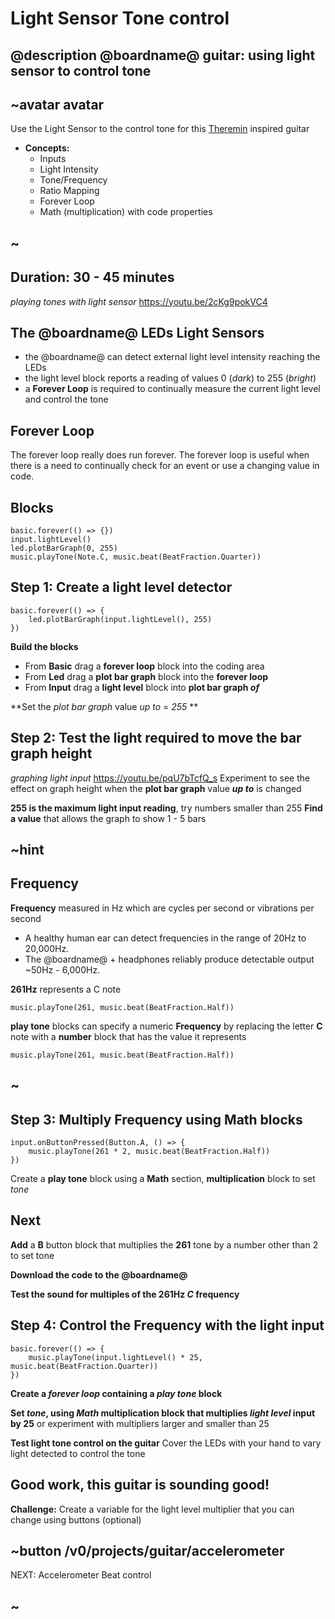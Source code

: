 # Light Sensor Tone control

## @description @boardname@ guitar: using light sensor to control tone

## ~avatar avatar

Use the Light Sensor to the control tone for this [Theremin](https://en.wikipedia.org/wiki/Theremin) inspired guitar

* **Concepts:**
     * Inputs
     * Light Intensity
     * Tone/Frequency
     * Ratio Mapping
     * Forever Loop
     * Math (multiplication) with code properties
## ~

## Duration: 30 - 45 minutes

*playing tones with light sensor*
https://youtu.be/2cKg9pokVC4

## The @boardname@ LEDs Light Sensors

- the @boardname@ can detect external light level intensity reaching the LEDs
- the light level block reports a reading of values 0 (*dark*) to 255 (*bright*)
- a **Forever Loop** is required to continually measure the current light level and control the tone

## Forever Loop

The forever loop really does run forever.  The forever loop is useful when there is a need to continually check for an event or use a changing value in code.

## Blocks

```cards
basic.forever(() => {})
input.lightLevel()
led.plotBarGraph(0, 255)
music.playTone(Note.C, music.beat(BeatFraction.Quarter))
```

## Step 1: Create a light level detector
```blocks
basic.forever(() => {
    led.plotBarGraph(input.lightLevel(), 255)
})
```
**Build the  blocks**
  * From **Basic** drag a **forever loop** block into the coding area
  * From **Led** drag a **plot bar graph** block into the **forever loop**
  * From **Input** drag a **light level** block into **plot bar graph *of***

**Set the *plot bar graph* value *up to* = *255* **

## Step 2: Test the light required to move the bar graph height

*graphing light input*
https://youtu.be/pqU7bTcfQ_s
Experiment to see the effect on graph height when the **plot bar graph** value ***up to*** is changed

**255 is the maximum light input reading**, try numbers smaller than 255
**Find a value** that allows the graph to show 1 - 5 bars

## ~hint
## Frequency
**Frequency** measured in Hz which are cycles per second or vibrations per second
  * A healthy human ear can detect frequencies in the range of 20Hz to 20,000Hz.
  * The @boardname@ + headphones reliably produce detectable output ~50Hz - 6,000Hz.

**261Hz** represents a C note
```blocks
music.playTone(261, music.beat(BeatFraction.Half))
```
**play tone** blocks can specify a numeric  **Frequency**
by replacing the letter **C** note with a **number** block that has the value it represents
```blocks
music.playTone(261, music.beat(BeatFraction.Half))
```
## ~

## Step 3: Multiply Frequency using Math blocks
```blocks
input.onButtonPressed(Button.A, () => {
    music.playTone(261 * 2, music.beat(BeatFraction.Half))
})
```
Create a **play tone** block using a **Math** section, **multiplication** block to set *tone*

## Next
**Add** a **B** button block that multiplies the **261** tone by a number other than 2 to set tone

**Download the code to the @boardname@**

**Test the sound for multiples of the 261Hz *C* frequency**

## Step 4: Control the Frequency with the light input
```blocks
basic.forever(() => {
    music.playTone(input.lightLevel() * 25, music.beat(BeatFraction.Quarter))
})
```
**Create a *forever loop* containing a *play tone* block**

**Set *tone*, using *Math* multiplication block that multiplies *light level* input by 25**
or experiment with multipliers larger and smaller than 25

**Test light tone control on the guitar**
Cover the LEDs with your hand to vary light detected to control the tone

## Good work, this guitar is sounding good!
**Challenge:** Create a variable for the light level multiplier that you can change using buttons (optional)

## ~button /v0/projects/guitar/accelerometer
NEXT: Accelerometer Beat control
## ~

